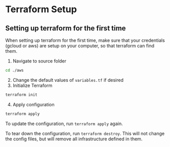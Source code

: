 # Terraform Setup

## Setting up terraform for the first time

When setting up terraform for the first time, make sure that your credentials (gcloud or aws) are setup on your computer, so that terraform can find them.

1. Navigate to source folder
```bash
cd ./aws
```
2. Change the default values of `variables.tf` if desired
3. Initialize Terraform
```bash
terraform init
```
4. Apply configuration
```bash
terraform apply
```

To update the configuration, run `terraform apply` again.

To tear down the configuration, run `terraform destroy`. This will not change the config files, but will remove all infrastructure defined in them.
